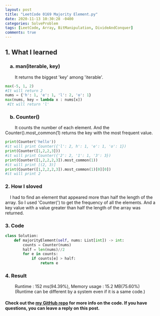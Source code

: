 ```yaml
---
layout: post
title: "LeetCode 0169 Majority Element.py"
date: 2020-11-13 10:30:28 -0400
categories: SolveProblem
tags: [LeetCode, Array, BitManipulation, DivideAndConquer]
comments: true
---
```


## 1. What I learned
### &nbsp;&nbsp;&nbsp;&nbsp;a. man(iterable, key)
&nbsp;&nbsp;&nbsp;&nbsp;&nbsp;&nbsp;&nbsp;&nbsp;It returns the biggest 'key' among 'iterable'.
```python
max(-5, 1, 2)
#It will return 2
nums = {'h': 1, 'e': 1, 'l': 2, 'o': 1}
max(nums, key = lambda x : nums[x])
 #It will return 'l'
```
### &nbsp;&nbsp;&nbsp;&nbsp;b. Counter()
&nbsp;&nbsp;&nbsp;&nbsp;&nbsp;&nbsp;&nbsp;&nbsp;It counts the number of each element. And the Counter().most_common(1) returns the key with the most frequent value.
```python
print(Counter('hello'))
#it will print Counter({'l': 2, h': 1, 'e': 1, 'o': 1})
print(Counter([1,2,2,3]))
#it will print Counter({'2': 2, '1': 1, '3': 3})
print(Counter([1,2,2,2,3]).most_common(1))
#it will print [(2, 3)]
print(Counter([1,2,2,2,3]).most_common(1)[0][0])
#it will print 2
```

### 2. How I sloved
&nbsp;&nbsp;&nbsp;&nbsp;I had to find an element that appeared more than half the length of the array. So I used 'Counter(') to get the frequency of all the elements. And a key value with a value greater than half the length of the array was returned.

### 3. Code
```python
class Solution:
    def majorityElement(self, nums: List[int]) -> int:
        counts = Counter(nums)
        half = len(nums)//2
        for e in counts:
            if counts[e] > half:
                return e
```

### 4. Result
&nbsp;&nbsp;&nbsp;&nbsp;&nbsp;&nbsp;&nbsp;&nbsp;Runtime : 152 ms(94.39%), Memory usage : 15.2 MB(75.60%)  
&nbsp;&nbsp;&nbsp;&nbsp;&nbsp;&nbsp;&nbsp;&nbsp;(Runtime can be different by a system even if it is a same code.)

#### Check out the [my GitHub repo][hyuk-gh] for more info on the code. If you have questions, you can leave a reply on this post.
[hyuk-gh]:   https://github.com/dlgur1994/StudyAlgorithms
